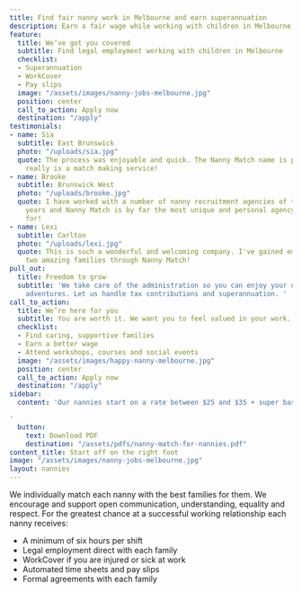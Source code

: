 ```yaml
---
title: Find fair nanny work in Melbourne and earn superannuation
description: Earn a fair wage while working with children in Melbourne
feature:
  title: We’ve got you covered
  subtitle: Find legal employment working with children in Melbourne
  checklist:
  - Superannuation
  - WorkCover
  - Pay slips
  image: "/assets/images/nanny-jobs-melbourne.jpg"
  position: center
  call_to_action: Apply now
  destination: "/apply"
testimonials:
- name: Sia
  subtitle: East Brunswick
  photo: "/uploads/sia.jpg"
  quote: The process was enjoyable and quick. The Nanny Match name is perfect, it
    really is a match making service!
- name: Brooke
  subtitle: Brunswick West
  photo: "/uploads/brooke.jpg"
  quote: I have worked with a number of nanny recruitment agencies of the last 17
    years and Nanny Match is by far the most unique and personal agency I have worked
    for!
- name: Lexi
  subtitle: Carlton
  photo: "/uploads/lexi.jpg"
  quote: This is such a wonderful and welcoming company. I've gained employment with
    two amazing families through Nanny Match!
pull_out:
  title: Freedom to grow
  subtitle: 'We take care of the administration so you can enjoy your daily nanny
    adventures. Let us handle tax contributions and superannuation. '
call_to_action:
  title: We’re here for you
  subtitle: You are worth it. We want you to feel valued in your work.
  checklist:
  - Find caring, supportive families
  - Earn a better wage
  - Attend workshops, courses and social events
  image: "/assets/images/happy-nanny-melbourne.jpg"
  position: center
  call_to_action: Apply now
  destination: "/apply"
sidebar:
  content: 'Our nannies start on a rate between $25 and $35 + super based on experience.

'
  button:
    text: Download PDF
    destination: "/assets/pdfs/nanny-match-for-nannies.pdf"
content_title: Start off on the right foot
image: "/assets/images/nanny-jobs-melbourne.jpg"
layout: nannies
---
```


We individually match each nanny with the best families for them. We encourage and support open communication, understanding, equality and respect. For the greatest chance at a successful working relationship each nanny receives:
- A minimum of six hours per shift
- Legal employment direct with each family
- WorkCover if you are injured or sick at work
- Automated time sheets and pay slips
- Formal agreements with each family